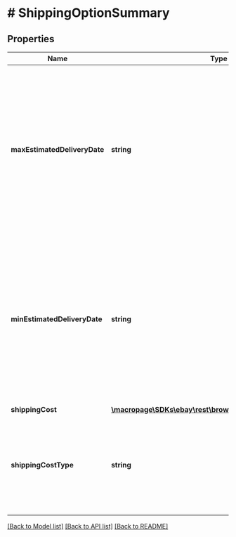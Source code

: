 # # ShippingOptionSummary

## Properties

Name | Type | Description | Notes
------------ | ------------- | ------------- | -------------
**maxEstimatedDeliveryDate** | **string** | The end date of the delivery window (latest projected delivery date). This value is returned in UTC format (yyyy-MM-ddThh:mm:ss.sssZ), which you can convert into the local time of the buyer. Note: For the best accuracy, always include the contextualLocation values in the X-EBAY-C-ENDUSERCTX request header. | [optional] 
**minEstimatedDeliveryDate** | **string** | The start date of the delivery window (earliest projected delivery date). This value is returned in UTC format (yyyy-MM-ddThh:mm:ss.sssZ), which you can convert into the local time of the buyer. Note: For the best accuracy, always include the contextualLocation values in the X-EBAY-C-ENDUSERCTX request header. | [optional] 
**shippingCost** | [**\macropage\SDKs\ebay\rest\browse\Model\ConvertedAmount**](ConvertedAmount.md) |  | [optional] 
**shippingCostType** | **string** | This field indicates the type of shipping used to ship the item. Possible values are FIXED (flat-rate shipping) and CALCULATED (shipping cost calculated based on item and buyer location). | [optional] 

[[Back to Model list]](../../README.md#documentation-for-models) [[Back to API list]](../../README.md#documentation-for-api-endpoints) [[Back to README]](../../README.md)


